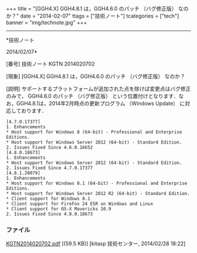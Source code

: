 ﻿+++
title = "[GGH4.X] GGH4.8.1 は，GGH4.6.0 のパッチ （バグ修正版） なのか？"
date = "2014-02-07"
ttags = ["技術ノート"]
tcategories = ["tech"]
banner = "img/technote.jpg"
+++

-----------------------------------------------------------------------------------------------------------------------------

*技術ノート

2014/02/07*


[番号]
技術ノート KGTN 2014020702

[現象]
[GGH4.X] GGH4.8.1 は，GGH4.6.0 のパッチ （バグ修正版） なのか？

[説明]
サポートするプラットフォームが追加された点を除けば変更点はバグ修正のみで，
GGH4.6.0 のパッチ （バグ修正版）
という位置付けとなります．なお，GGH4.8.1は，2014年2月時点の更新プログラム
（Windows Update） に対応しております．

    [4.7.0.17377]
    1. Enhancements
    * Host support for Windows 8 (64-bit) - Professional and Enterprise Editions.
    * Host support for Windows Server 2012 (64-bit) - Standard Edition.
    2. Issues Fixed Since 4.6.0.16652
    [4.8.0.18673]
    1. Enhancements
    * Host support for Windows Server 2012 (64-bit) - Standard Edition.
    2. Issues Fixed Since 4.7.0.17377
    [4.8.1.20079]
    1. Enhancements
    * Host support for Windows 8.1 (64-bit) - Professional and Enterprise Editions.
    * Host support for Windows Server 2012 R2 (64-bit) - Standard Edition.
    * Client support for Windows 8.1
    * Client support for FireFox 24 ESR on Windows and Linux
    * Client support for OS-X Mavericks 10.9
    2. Issues Fixed Since 4.8.0.18673


### ファイル

 
 


[KGTN2014020702.pdf](http://techreport.kitasp.net/attachments/download/1596/KGTN2014020702.pdf)
 [(59.5 KB)] [kitasp 技術センター, 2014/02/28
18:22]


 


 

